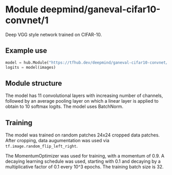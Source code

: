 # Module deepmind/ganeval-cifar10-convnet/1
Deep VGG style network trained on CIFAR-10.

<!-- dataset: cifar-10 -->
<!-- asset-path: legacy -->
<!-- module-type: image-classification -->
<!-- task: image-classification -->
<!-- network-architecture: vgg-style -->
<!-- fine-tunable: false -->
<!-- format: hub -->


## Example use
```python
model = hub.Module("https://tfhub.dev/deepmind/ganeval-cifar10-convnet/1")
logits = model(images)
```

## Module structure

The model has 11 convolutional layers with increasing number of channels, 
followed by an average pooling layer on which a linear layer is applied to 
obtain to 10 softmax logits. The model uses BatchNorm. 


## Training

The model was trained on random patches 24x24 cropped data patches. 
After cropping, data augumentation was used via 
`tf.image.random_flip_left_right`.

The MomentumOptimizer was used for training, with a momentum of 0.9. A decaying
learning schedule was used, starting with 0.1 and decaying by a multiplicative
factor of 0.1 every 10^3 epochs. The training batch size is 32.
